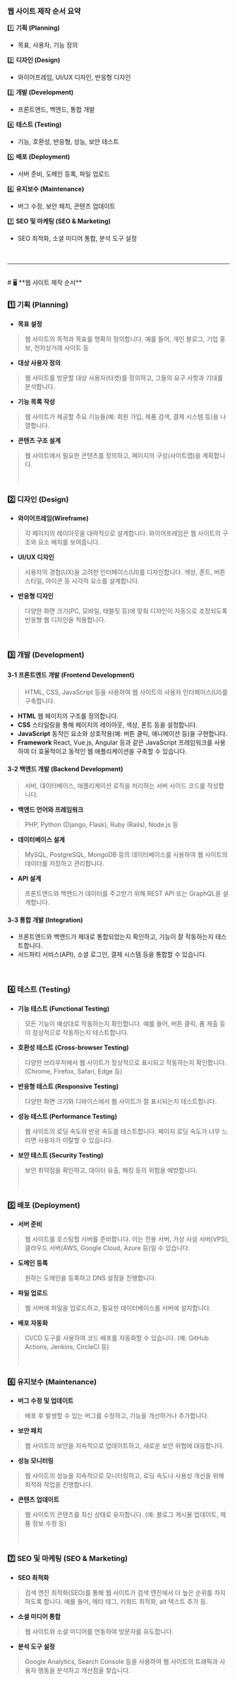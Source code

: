 ### **웹 사이트 제작 순서 요약**<br>

1️⃣ **기획 (Planning)**
* 목표, 사용자, 기능 정의

2️⃣ **디자인 (Design)**
* 와이어프레임, UI/UX 디자인, 반응형 디자인

3️⃣ **개발 (Development)**
* 프론트엔드, 백엔드, 통합 개발

4️⃣ **테스트 (Testing)**
* 기능, 호환성, 반응형, 성능, 보안 테스트

5️⃣ **배포 (Deployment)**
* 서버 준비, 도메인 등록, 파일 업로드

6️⃣ **유지보수 (Maintenance)**
* 버그 수정, 보안 패치, 콘텐츠 업데이트

7️⃣ **SEO 및 마케팅 (SEO & Marketing)**
* SEO 최적화, 소셜 미디어 통합, 분석 도구 설정
<br><br><br>
* * *
<br>
# 🖥️ **웹 사이트 제작 순서**

### 1️⃣ **기획 (Planning)**

* **목표 설정**
> 웹 사이트의 목적과 목표를 명확히 정의합니다. 예를 들어, 개인 블로그, 기업 홍보, 전자상거래 사이트 등
* **대상 사용자 정의**
> 웹 사이트를 방문할 대상 사용자(타겟)를 정의하고, 그들의 요구 사항과 기대를 분석합니다.
* **기능 목록 작성**
> 웹 사이트가 제공할 주요 기능들(예: 회원 가입, 제품 검색, 결제 시스템 등)을 나열합니다.
* **콘텐츠 구조 설계**
> 웹 사이트에서 필요한 콘텐츠를 정의하고, 페이지의 구성(사이트맵)을 계획합니다.
<br><br><br>
### 2️⃣ **디자인 (Design)**

* **와이어프레임(Wireframe)**
> 각 페이지의 레이아웃을 대략적으로 설계합니다. 와이어프레임은 웹 사이트의 구조와 요소 배치를 보여줍니다.
* **UI/UX 디자인**
> 사용자의 경험(UX)을 고려한 인터페이스(UI)를 디자인합니다. 색상, 폰트, 버튼 스타일, 아이콘 등 시각적 요소를 설계합니다.
* **반응형 디자인**
> 다양한 화면 크기(PC, 모바일, 태블릿 등)에 맞춰 디자인이 자동으로 조정되도록 반응형 웹 디자인을 적용합니다.
<br><br><br>
### 3️⃣ **개발 (Development)**

#### **3-1 프론트엔드 개발 (Frontend Development)**

> HTML, CSS, JavaScript 등을 사용하여 웹 사이트의 사용자 인터페이스(UI)를 구축합니다.

* **HTML**
  웹 페이지의 구조를 정의합니다.
* **CSS**
  스타일링을 통해 페이지의 레이아웃, 색상, 폰트 등을 설정합니다.
* **JavaScript**
  동적인 요소와 상호작용(예: 버튼 클릭, 애니메이션 등)을 구현합니다.
* **Framework**
  React, Vue.js, Angular 등과 같은 JavaScript 프레임워크를 사용하여 더 효율적이고 동적인 웹 애플리케이션을 구축할 수 있습니다.

#### **3-2 백엔드 개발 (Backend Development)**

> 서버, 데이터베이스, 애플리케이션 로직을 처리하는 서버 사이드 코드를 작성합니다.

* **백엔드 언어와 프레임워크**
> PHP, Python (Django, Flask), Ruby (Rails), Node.js 등
* **데이터베이스 설계**
> MySQL, PostgreSQL, MongoDB 등의 데이터베이스를 사용하여 웹 사이트의 데이터를 저장하고 관리합니다.
* **API 설계**
> 프론트엔드와 백엔드가 데이터를 주고받기 위해 REST API 또는 GraphQL을 설계합니다.

#### **3-3 통합 개발 (Integration)**

* 프론트엔드와 백엔드가 제대로 통합되었는지 확인하고, 기능이 잘 작동하는지 테스트합니다.
* 서드파티 서비스(API), 소셜 로그인, 결제 시스템 등을 통합할 수 있습니다.
<br><br><br>
### 4️⃣ **테스트 (Testing)**

* **기능 테스트 (Functional Testing)**
> 모든 기능이 예상대로 작동하는지 확인합니다. 예를 들어, 버튼 클릭, 폼 제출 등이 정상적으로 작동하는지 테스트합니다.
* **호환성 테스트 (Cross-browser Testing)**
> 다양한 브라우저에서 웹 사이트가 정상적으로 표시되고 작동하는지 확인합니다. (Chrome, Firefox, Safari, Edge 등)
* **반응형 테스트 (Responsive Testing)**
> 다양한 화면 크기와 디바이스에서 웹 사이트가 잘 표시되는지 테스트합니다.
* **성능 테스트 (Performance Testing)**
> 웹 사이트의 로딩 속도와 반응 속도를 테스트합니다. 페이지 로딩 속도가 너무 느리면 사용자가 이탈할 수 있습니다.
* **보안 테스트 (Security Testing)**
> 보안 취약점을 확인하고, 데이터 유출, 해킹 등의 위험을 예방합니다.
<br><br><br>
### 5️⃣ **배포 (Deployment)**

* **서버 준비**
> 웹 사이트를 호스팅할 서버를 준비합니다. 이는 전용 서버, 가상 사설 서버(VPS), 클라우드 서버(AWS, Google Cloud, Azure 등)일 수 있습니다.
* **도메인 등록**
> 원하는 도메인을 등록하고 DNS 설정을 진행합니다.
* **파일 업로드**
> 웹 서버에 파일을 업로드하고, 필요한 데이터베이스를 서버에 설치합니다.
* **배포 자동화**
> CI/CD 도구를 사용하여 코드 배포를 자동화할 수 있습니다. (예: GitHub Actions, Jenkins, CircleCI 등)
<br><br><br>
### 6️⃣ **유지보수 (Maintenance)**

* **버그 수정 및 업데이트**
> 배포 후 발생할 수 있는 버그를 수정하고, 기능을 개선하거나 추가합니다.
* **보안 패치**
> 웹 사이트의 보안을 지속적으로 업데이트하고, 새로운 보안 위협에 대응합니다.
* **성능 모니터링**
> 웹 사이트의 성능을 지속적으로 모니터링하고, 로딩 속도나 사용성 개선을 위해 최적화 작업을 진행합니다.
* **콘텐츠 업데이트**
> 웹 사이트의 콘텐츠를 최신 상태로 유지합니다. (예: 블로그 게시물 업데이트, 제품 정보 수정 등)
<br><br><br>
### 7️⃣ **SEO 및 마케팅 (SEO & Marketing)**

* **SEO 최적화**
> 검색 엔진 최적화(SEO)를 통해 웹 사이트가 검색 엔진에서 더 높은 순위를 차지하도록 합니다. 예를 들어, 메타 태그, 키워드 최적화, alt 텍스트 추가 등.
* **소셜 미디어 통합**
> 웹 사이트와 소셜 미디어를 연동하여 방문자를 유도합니다.
* **분석 도구 설정**
> Google Analytics, Search Console 등을 사용하여 웹 사이트의 트래픽과 사용자 행동을 분석하고 개선점을 찾습니다.
